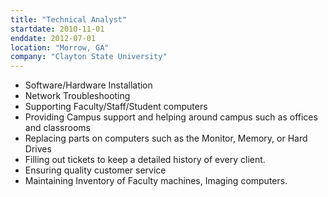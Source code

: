 ```yaml
---
title: "Technical Analyst"
startdate: 2010-11-01
enddate: 2012-07-01
location: "Morrow, GA"
company: "Clayton State University"
---
```


* Software/Hardware Installation
* Network Troubleshooting
* Supporting Faculty/Staff/Student computers
* Providing Campus support and helping around campus such as offices and classrooms
* Replacing parts on computers such as the Monitor, Memory, or Hard Drives
* Filling out tickets to keep a detailed history of every client.
* Ensuring quality customer service
* Maintaining Inventory of Faculty machines, Imaging computers.